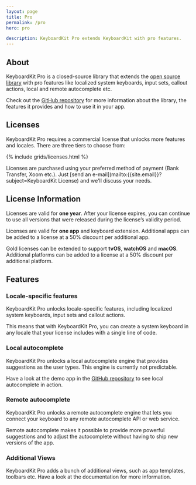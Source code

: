 ```yaml
---
layout: page
title: Pro
permalink: /pro
hero: pro

description: KeyboardKit Pro extends KeyboardKit with pro features.
---
```



## About

KeyboardKit Pro is a closed-source library that extends the [open source library](/open-source) with pro features like localized system keyboards, input sets, callout actions, local and remote autocomplete etc.

Check out the [GitHub repository]({{site.github_repo_pro}}) for more information about the library, the features it provides and how to use it in your app.


## Licenses

KeyboardKit Pro requires a commercial license that unlocks more features and locales. There are three tiers to choose from:

{% include grids/licenses.html %}

Licenses are purchased using your preferred method of payment (Bank Transfer, Xoom etc.). Just [send an e-mail](mailto:{{site.email}}?subject=KeyboardKit License) and we'll discuss your needs.


## License Information

Licenses are valid for **one year**. After your license expires, you can continue to use all versions that were released during the license’s validity period.

Licenses are valid for **one app** and keyboard extension. Additional apps can be added to a license at a 50% discount per additional app.

Gold licenses can be extended to support **tvOS**, **watchOS** and **macOS**. Additional platforms can be added to a license at a 50% discount per additional platform.


## Features

### Locale-specific features

KeyboardKit Pro unlocks locale-specific features, including localized system keyboards, input sets and callout actions.

This means that with KeyboardKit Pro, you can create a system keyboard in any locale that your license includes with a single line of code.


### Local autocomplete

KeyboardKit Pro unlocks a local autocomplete engine that provides suggestions as the user types. This engine is currently not predictable.

Have a look at the demo app in the [GitHub repository]({{site.github_repo}}) to see local autocomplete in action.


### Remote autocomplete

KeyboardKit Pro unlocks a remote autocomplete engine that lets you connect your keyboard to any remote autocomplete API or web service.

Remote autocomplete makes it possible to provide more powerful suggestions and to adjust the autocomplete without having to ship new versions of the app.


### Additional Views

KeyboardKit Pro adds a bunch of additional views, such as app templates, toolbars etc. Have a look at the documentation for more information.